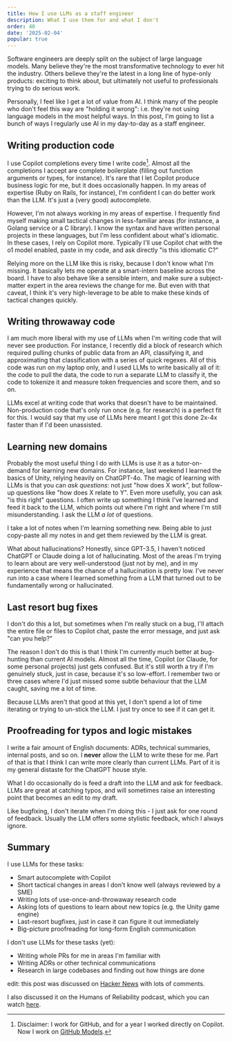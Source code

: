 ```yaml
---
title: How I use LLMs as a staff engineer
description: What I use them for and what I don't
order: 40
date: '2025-02-04'
popular: true
---
```


Software engineers are deeply split on the subject of large language models. Many believe they're the most transformative technology to ever hit the industry. Others believe they're the latest in a long line of hype-only products: exciting to think about, but ultimately not useful to professionals trying to do serious work.

Personally, I feel like I get a lot of value from AI. I think many of the people who don't feel this way are "holding it wrong": i.e. they're not using language models in the most helpful ways. In this post, I'm going to list a bunch of ways I regularly use AI in my day-to-day as a staff engineer.

## Writing production code

I use Copilot completions every time I write code[^1]. Almost all the completions I accept are complete boilerplate (filling out function arguments or types, for instance). It's rare that I let Copilot produce business logic for me, but it does occasionally happen. In my areas of expertise (Ruby on Rails, for instance), I'm confident I can do better work than the LLM. It's just a (very good) autocomplete.

However, I'm not always working in my areas of expertise. I frequently find myself making small tactical changes in less-familiar areas (for instance, a Golang service or a C library). I know the syntax and have written personal projects in these languages, but I'm less confident about what's idiomatic. In these cases, I rely on Copilot more. Typically I'll use Copilot chat with the o1 model enabled, paste in my code, and ask directly "is this idiomatic C?"

Relying more on the LLM like this is risky, because I don't know what I'm missing. It basically lets me operate at a smart-intern baseline across the board. I have to also behave like a sensible intern, and make sure a subject-matter expert in the area reviews the change for me. But even with that caveat, I think it's very high-leverage to be able to make these kinds of tactical changes quickly.

## Writing throwaway code

I am much more liberal with my use of LLMs when I'm writing code that will never see production. For instance, I recently did a block of research which required pulling chunks of public data from an API, classifying it, and approximating that classification with a series of quick regexes. All of this code was run on my laptop only, and I used LLMs to write basically all of it: the code to pull the data, the code to run a separate LLM to classify it, the code to tokenize it and measure token frequencies and score them, and so on.

LLMs excel at writing code that works that doesn't have to be maintained. Non-production code that's only run once (e.g. for research) is a perfect fit for this. I would say that my use of LLMs here meant I got this done 2x-4x faster than if I'd been unassisted. 

## Learning new domains

Probably the most useful thing I do with LLMs is use it as a tutor-on-demand for learning new domains. For instance, last weekend I learned the basics of Unity, relying heavily on ChatGPT-4o. The magic of learning with LLMs is that you can _ask questions_: not just "how does X work", but follow-up questions like "how does X relate to Y". Even more usefully, you can ask "is this right" questions. I often write up something I think I've learned and feed it back to the LLM, which points out where I'm right and where I'm still misunderstanding. I ask the LLM _a lot_ of questions.

I take a lot of notes when I'm learning something new. Being able to just copy-paste all my notes in and get them reviewed by the LLM is great.

What about hallucinations? Honestly, since GPT-3.5, I haven't noticed ChatGPT or Claude doing a lot of hallucinating. Most of the areas I'm trying to learn about are very well-understood (just not by me), and in my experience that means the chance of a hallucination is pretty low. I've never run into a case where I learned something from a LLM that turned out to be fundamentally wrong or hallucinated.

## Last resort bug fixes

I don't do this a lot, but sometimes when I'm really stuck on a bug, I'll attach the entire file or files to Copilot chat, paste the error message, and just ask "can you help?"

The reason I don't do this is that I think I'm currently much better at bug-hunting than current AI models. Almost all the time, Copilot (or Claude, for some personal projects) just gets confused. But it's still worth a try if I'm genuinely stuck, just in case, because it's so low-effort. I remember two or three cases where I'd just missed some subtle behaviour that the LLM caught, saving me a lot of time.

Because LLMs aren't that good at this yet, I don't spend a lot of time iterating or trying to un-stick the LLM. I just try once to see if it can get it.

## Proofreading for typos and logic mistakes

I write a fair amount of English documents: ADRs, technical summaries, internal posts, and so on. I **never** allow the LLM to write these for me. Part of that is that I think I can write more clearly than current LLMs. Part of it is my general distaste for the ChatGPT house style.

What I do occasionally do is feed a draft into the LLM and ask for feedback. LLMs are great at catching typos, and will sometimes raise an interesting point that becomes an edit to my draft.

Like bugfixing, I don't iterate when I'm doing this - I just ask for one round of feedback. Usually the LLM offers some stylistic feedback, which I always ignore.

## Summary

I use LLMs for these tasks:

* Smart autocomplete with Copilot
* Short tactical changes in areas I don't know well (always reviewed by a SME)
* Writing lots of use-once-and-throwaway research code
* Asking lots of questions to learn about new topics (e.g. the Unity game engine)
* Last-resort bugfixes, just in case it can figure it out immediately
* Big-picture proofreading for long-form English communication

I don't use LLMs for these tasks (yet):

* Writing whole PRs for me in areas I'm familiar with
* Writing ADRs or other technical communications
* Research in large codebases and finding out how things are done

edit: this post was discussed on [Hacker News](https://news.ycombinator.com/item?id=42938409) with lots of comments.

I also discussed it on the Humans of Reliability podcast, which you can watch [here](https://youtu.be/aJl7YFSXES0?si=PyVM26Ej4vJzdQae).

[^1]: Disclaimer: I work for GitHub, and for a year I worked directly on Copilot. Now I work on [GitHub Models](https://github.com/marketplace/models).

